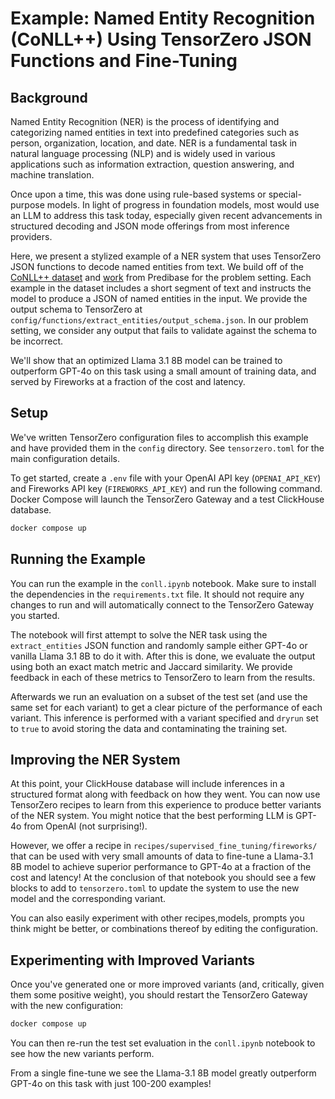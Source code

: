 # Example: Named Entity Recognition (CoNLL++) Using TensorZero JSON Functions and Fine-Tuning

## Background

Named Entity Recognition (NER) is the process of identifying and categorizing named entities in text into predefined categories such as person, organization, location, and date. NER is a fundamental task in natural language processing (NLP) and is widely used in various applications such as information extraction, question answering, and machine translation.

Once upon a time, this was done using rule-based systems or special-purpose models. In light of progress in foundation models, most would use an LLM to address this task today, especially given recent advancements in structured decoding and JSON mode offerings from most inference providers.

Here, we present a stylized example of a NER system that uses TensorZero JSON functions to decode named entities from text.
We build off of the [CoNLL++ dataset](https://arxiv.org/abs/1909.01441v1) and [work](https://predibase.com/blog/lorax-outlines-better-json-extraction-with-structured-generation-and-lora) from Predibase for the problem setting.
Each example in the dataset includes a short segment of text and instructs the model to produce a JSON of named entities in the input.
We provide the output schema to TensorZero at `config/functions/extract_entities/output_schema.json`.
In our problem setting, we consider any output that fails to validate against the schema to be incorrect.

We'll show that an optimized Llama 3.1 8B model can be trained to outperform GPT-4o on this task using a small amount of training data, and served by Fireworks at a fraction of the cost and latency.

## Setup

We've written TensorZero configuration files to accomplish this example and have provided them in the `config` directory.
See `tensorzero.toml` for the main configuration details.

To get started, create a `.env` file with your OpenAI API key (`OPENAI_API_KEY`) and Fireworks API key (`FIREWORKS_API_KEY`) and run the following command.
Docker Compose will launch the TensorZero Gateway and a test ClickHouse database.

```bash
docker compose up
```

## Running the Example

You can run the example in the `conll.ipynb` notebook.
Make sure to install the dependencies in the `requirements.txt` file.
It should not require any changes to run and will automatically connect to the TensorZero Gateway you started.

The notebook will first attempt to solve the NER task using the `extract_entities` JSON function and randomly sample either GPT-4o or vanilla Llama 3.1 8B to do it with.
After this is done, we evaluate the output using both an exact match metric and Jaccard similarity.
We provide feedback in each of these metrics to TensorZero to learn from the results.

Afterwards we run an evaluation on a subset of the test set (and use the same set for each variant) to get a clear picture of the performance of each variant.
This inference is performed with a variant specified and `dryrun` set to `true` to avoid storing the data and contaminating the training set.

## Improving the NER System

At this point, your ClickHouse database will include inferences in a structured format along with feedback on how they went.
You can now use TensorZero recipes to learn from this experience to produce better variants of the NER system.
You might notice that the best performing LLM is GPT-4o from OpenAI (not surprising!).

However, we offer a recipe in `recipes/supervised_fine_tuning/fireworks/` that can be used with very small amounts of data to fine-tune a Llama-3.1 8B model to achieve superior performance to GPT-4o at a fraction of the cost and latency!
At the conclusion of that notebook you should see a few blocks to add to `tensorzero.toml` to update the system to use the new model and the corresponding variant.

You can also easily experiment with other recipes,models, prompts you think might be better, or combinations thereof by editing the configuration.

## Experimenting with Improved Variants

Once you've generated one or more improved variants (and, critically, given them some positive weight), you should restart the TensorZero Gateway with the new configuration:

```bash
docker compose up
```

You can then re-run the test set evaluation in the `conll.ipynb` notebook to see how the new variants perform.

From a single fine-tune we see the Llama-3.1 8B model greatly outperform GPT-4o on this task with just 100-200 examples!
